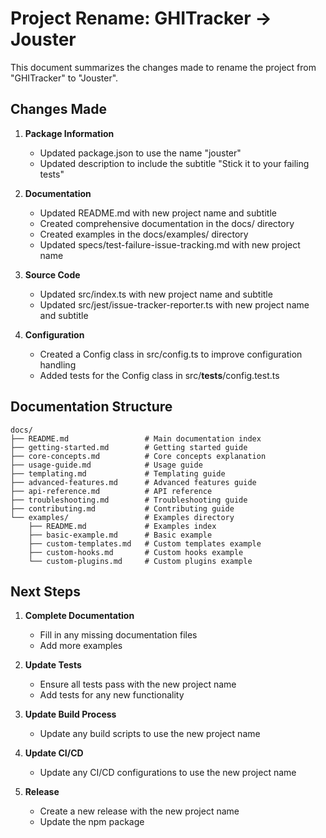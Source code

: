 # Project Rename: GHITracker → Jouster

This document summarizes the changes made to rename the project from "GHITracker" to "Jouster".

## Changes Made

1. **Package Information**
   - Updated package.json to use the name "jouster"
   - Updated description to include the subtitle "Stick it to your failing tests"

2. **Documentation**
   - Updated README.md with new project name and subtitle
   - Created comprehensive documentation in the docs/ directory
   - Created examples in the docs/examples/ directory
   - Updated specs/test-failure-issue-tracking.md with new project name

3. **Source Code**
   - Updated src/index.ts with new project name and subtitle
   - Updated src/jest/issue-tracker-reporter.ts with new project name and subtitle

4. **Configuration**
   - Created a Config class in src/config.ts to improve configuration handling
   - Added tests for the Config class in src/__tests__/config.test.ts

## Documentation Structure

```
docs/
├── README.md                 # Main documentation index
├── getting-started.md        # Getting started guide
├── core-concepts.md          # Core concepts explanation
├── usage-guide.md            # Usage guide
├── templating.md             # Templating guide
├── advanced-features.md      # Advanced features guide
├── api-reference.md          # API reference
├── troubleshooting.md        # Troubleshooting guide
├── contributing.md           # Contributing guide
└── examples/                 # Examples directory
    ├── README.md             # Examples index
    ├── basic-example.md      # Basic example
    ├── custom-templates.md   # Custom templates example
    ├── custom-hooks.md       # Custom hooks example
    └── custom-plugins.md     # Custom plugins example
```

## Next Steps

1. **Complete Documentation**
   - Fill in any missing documentation files
   - Add more examples

2. **Update Tests**
   - Ensure all tests pass with the new project name
   - Add tests for any new functionality

3. **Update Build Process**
   - Update any build scripts to use the new project name

4. **Update CI/CD**
   - Update any CI/CD configurations to use the new project name

5. **Release**
   - Create a new release with the new project name
   - Update the npm package
